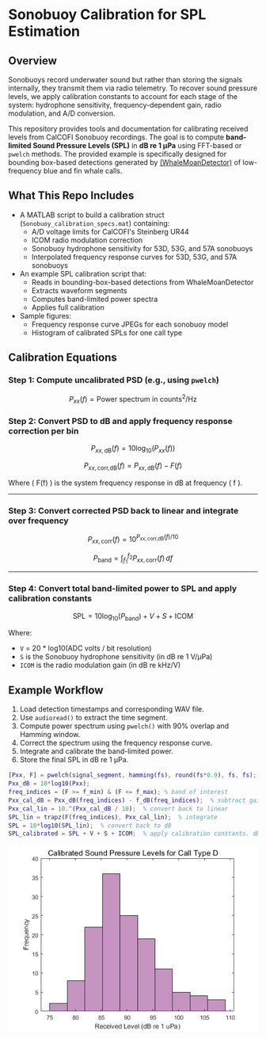 # Sonobuoy Calibration for SPL Estimation

## Overview

Sonobuoys record underwater sound but rather than storing the signals internally, they transmit them via radio telemetry. To recover sound pressure levels, we apply calibration constants to account for each stage of the system: hydrophone sensitivity, frequency-dependent gain, radio modulation, and A/D conversion.

This repository provides tools and documentation for calibrating received levels from CalCOFI Sonobuoy recordings. The goal is to compute **band-limited Sound Pressure Levels (SPL)** in **dB re 1 µPa** using FFT-based or `pwelch` methods. The provided example is specifically designed for bounding box-based detections generated by [(WhaleMoanDetector)](https://github.com/m1alksne/WhaleMoanDetector) of low-frequency blue and fin whale calls.

## What This Repo Includes
- A MATLAB script to build a calibration struct (`Sonobuoy_calibration_specs.mat`) containing:
  - A/D voltage limits for CalCOFI's Steinberg UR44 
  - ICOM radio modulation correction
  - Sonobuoy hydrophone sensitivity for 53D, 53G, and 57A sonobuoys
  - Interpolated frequency response curves for 53D, 53G, and 57A sonobuoys
- An example SPL calibration script that:
  - Reads in bounding-box-based detections from WhaleMoanDetector
  - Extracts waveform segments
  - Computes band-limited power spectra
  - Applies full calibration
- Sample figures:
  - Frequency response curve JPEGs for each sonobuoy model
  - Histogram of calibrated SPLs for one call type

## Calibration Equations

### Step 1: Compute uncalibrated PSD (e.g., using `pwelch`)
$$
P_{xx}(f) = \text{Power spectrum in counts}^2/\text{Hz}
$$

### Step 2: Convert PSD to dB and apply frequency response correction per bin
$$
P_{xx,\text{dB}}(f) = 10 \log_{10}(P_{xx}(f))
$$

$$
P_{xx,\text{corr,dB}}(f) = P_{xx,\text{dB}}(f) - F(f)
$$

Where \( F(f) \) is the system frequency response in dB at frequency \( f \).

---

### Step 3: Convert corrected PSD back to linear and integrate over frequency
$$
P_{xx,\text{corr}}(f) = 10^{P_{xx,\text{corr,dB}}(f)/10}
$$

$$
P_{\text{band}} = \int_{f_1}^{f_2} P_{xx,\text{corr}}(f) \, df
$$

---

### Step 4: Convert total band-limited power to SPL and apply calibration constants
$$
\text{SPL} = 10 \log_{10}(P_{\text{band}}) + V + S + \text{ICOM}
$$

Where:

- `V` = 20 * log10(ADC volts / bit resolution)
- `S` is the Sonobuoy hydrophone sensitivity (in dB re 1 V/µPa)
- `ICOM` is the radio modulation gain (in dB re kHz/V)

## Example Workflow

1. Load detection timestamps and corresponding WAV file.
2. Use `audioread()` to extract the time segment.
3. Compute power spectrum using `pwelch()` with 90% overlap and Hamming window.
4. Correct the spectrum using the frequency response curve.
5. Integrate and calibrate the band-limited power.
6. Store the final SPL in dB re 1 µPa.

```matlab
[Pxx, F] = pwelch(signal_segment, hamming(fs), round(fs*0.9), fs, fs);
Pxx_dB = 10*log10(Pxx);
freq_indices = (F >= f_min) & (F <= f_max); % band of interest
Pxx_cal_dB = Pxx_dB(freq_indices) - f_dB(freq_indices);  % subtract gain in dB 
Pxx_cal_lin = 10.^(Pxx_cal_dB / 10);  % convert back to linear
SPL_lin = trapz(F(freq_indices), Pxx_cal_lin);  % integrate
SPL = 10*log10(SPL_lin);  % convert back to dB
SPL_calibrated = SPL + V + S + ICOM;  % apply calibration constants. dB re 1 µPa
```
![SPL blue whale](https://github.com/m1alksne/CalCOFI_Sonobuoy_Calibration/blob/main/example_data/Calibrated_SPL_Bm_D_call_CalCOFI_2018_06.jpg)